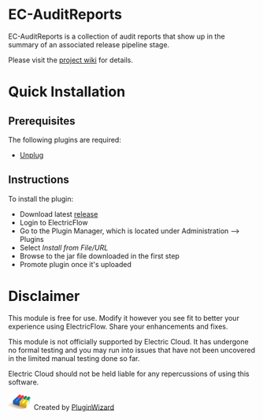# EC-AuditReports

EC-AuditReports is a collection of audit reports that show up in the summary of an associated release pipeline stage.

Please visit the [project wiki](https://github.com/electric-cloud/EC-AuditReports/wiki) for details.

# Quick Installation

## Prerequisites

The following plugins are required:
* [Unplug](https://github.com/electric-cloud/Unplug)

## Instructions

To install the plugin:
* Download latest [release](https://github.com/electric-cloud/EC-AuditReports/releases)
* Login to ElectricFlow
* Go to the Plugin Manager, which is located under Administration --> Plugins
* Select _Install from File/URL_
* Browse to the jar file downloaded in the first step
* Promote plugin once it's uploaded

# Disclaimer
 
This module is free for use. Modify it however you see fit to better your 
experience using ElectricFlow. Share your enhancements and fixes.

This module is not officially supported by Electric Cloud. It has undergone no 
formal testing and you may run into issues that have not been uncovered in the 
limited manual testing done so far.

Electric Cloud should not be held liable for any repercussions of using this 
software.

<img src="plugin-builder-logo.jpg" width="48"> Created by [PluginWizard](https://github.com/electric-cloud/PluginWizard)

